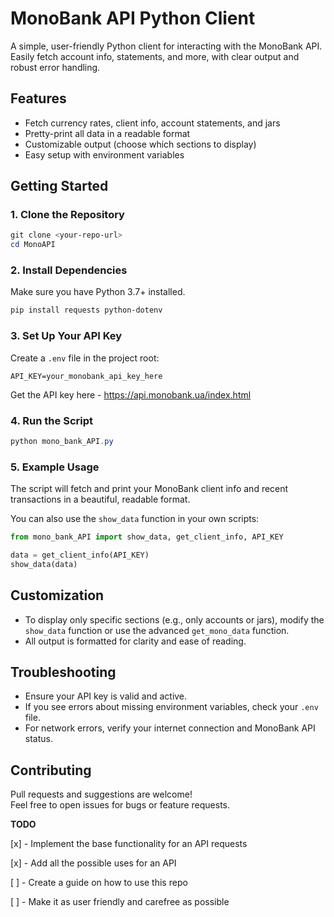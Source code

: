 # MonoBank API Python Client

A simple, user-friendly Python client for interacting with the MonoBank API.  
Easily fetch account info, statements, and more, with clear output and robust error handling.

## Features

- Fetch currency rates, client info, account statements, and jars
- Pretty-print all data in a readable format
- Customizable output (choose which sections to display)
- Easy setup with environment variables

## Getting Started

### 1. Clone the Repository

```powershell
git clone <your-repo-url>
cd MonoAPI
```

### 2. Install Dependencies

Make sure you have Python 3.7+ installed.

```powershell
pip install requests python-dotenv
```

### 3. Set Up Your API Key

Create a `.env` file in the project root:

```
API_KEY=your_monobank_api_key_here
```

Get the API key here - https://api.monobank.ua/index.html

### 4. Run the Script

```powershell
python mono_bank_API.py
```

### 5. Example Usage

The script will fetch and print your MonoBank client info and recent transactions in a beautiful, readable format.

You can also use the `show_data` function in your own scripts:

```python
from mono_bank_API import show_data, get_client_info, API_KEY

data = get_client_info(API_KEY)
show_data(data)
```

## Customization

- To display only specific sections (e.g., only accounts or jars), modify the `show_data` function or use the advanced `get_mono_data` function.
- All output is formatted for clarity and ease of reading.

## Troubleshooting

- Ensure your API key is valid and active.
- If you see errors about missing environment variables, check your `.env` file.
- For network errors, verify your internet connection and MonoBank API status.

## Contributing

Pull requests and suggestions are welcome!  
Feel free to open issues for bugs or feature requests.

**TODO**

[x] - Implement the base functionality for an API requests 

[x] - Add all the possible uses for an API

[ ] - Create a guide on how to use this repo


[ ] - Make it as user friendly and carefree as possible

